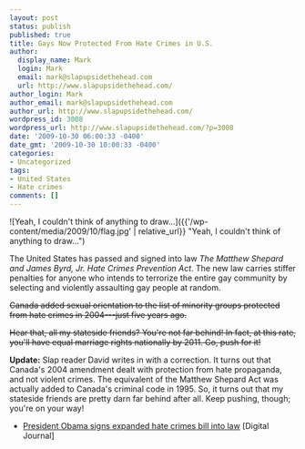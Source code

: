 ```yaml
---
layout: post
status: publish
published: true
title: Gays Now Protected From Hate Crimes in U.S.
author:
  display_name: Mark
  login: Mark
  email: mark@slapupsidethehead.com
  url: http://www.slapupsidethehead.com/
author_login: Mark
author_email: mark@slapupsidethehead.com
author_url: http://www.slapupsidethehead.com/
wordpress_id: 3008
wordpress_url: http://www.slapupsidethehead.com/?p=3008
date: '2009-10-30 06:00:33 -0400'
date_gmt: '2009-10-30 10:00:33 -0400'
categories:
- Uncategorized
tags:
- United States
- Hate crimes
comments: []
---
```

![Yeah, I couldn't think of anything to draw...]({{'/wp-content/media/2009/10/flag.jpg' | relative_url}} "Yeah, I couldn't think of anything to draw...")

The United States has passed and signed into law _The Matthew Shepard and James Byrd, Jr. Hate Crimes Prevention Act_. The new law carries stiffer penalties for anyone who intends to terrorize the entire gay community by selecting and violently assaulting gay people at random.

~~Canada added sexual orientation to the list of minority groups protected from hate crimes in 2004---just five years ago.~~

~~Hear that, all my stateside friends? You're not far behind! In fact, at this rate, you'll have equal marriage rights nationally by 2011. Go, push for it!~~

**Update:** Slap reader David writes in with a correction. It turns out that Canada's 2004 amendment dealt with protection from hate propaganda, and not violent crimes. The equivalent of the Matthew Shepard Act was actually added to Canada's criminal code in 1995. So, it turns out that my stateside friends are pretty darn far behind after all. Keep pushing, though; you're on your way!

- [President Obama signs expanded hate crimes bill into law](http://www.digitaljournal.com/article/281249) [Digital Journal]
